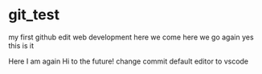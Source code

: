 # git_test
my first github edit 
web development here we come
here we go again
yes this is it

Here I am again
Hi to the future!
change commit default editor to vscode